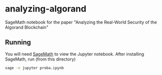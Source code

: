 # analyzing-algorand
SageMath notebook for the paper "Analyzing the Real-World Security of the Algorand Blockchain"

## Running

You will need [SageMath](https://www.sagemath.org/) to view the Jupyter notebook.
After installing SageMath, run (from this directory)

```bash
sage -n jupyter proba.ipynb
```
